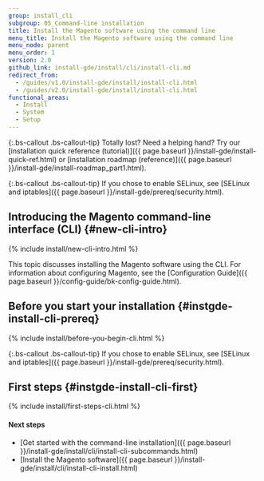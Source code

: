 ```yaml
---
group: install_cli
subgroup: 05_Command-line installation
title: Install the Magento software using the command line
menu_title: Install the Magento software using the command line
menu_node: parent
menu_order: 1
version: 2.0
github_link: install-gde/install/cli/install-cli.md
redirect_from:
  - /guides/v1.0/install-gde/install/install-cli.html
  - /guides/v2.0/install-gde/install/install-cli.html
functional_areas:
  - Install
  - System
  - Setup
---
```


{:.bs-callout .bs-callout-tip}
Totally lost? Need a helping hand? Try our [installation quick reference (tutorial)]({{ page.baseurl }}/install-gde/install-quick-ref.html) or [installation roadmap (reference)]({{ page.baseurl }}/install-gde/install-roadmap_part1.html).

{:.bs-callout .bs-callout-tip}
If you chose to enable SELinux, see [SELinux and iptables]({{ page.baseurl }}/install-gde/prereq/security.html).

## Introducing the Magento command-line interface (CLI) {#new-cli-intro}
{% include install/new-cli-intro.html %}

This topic discusses installing the Magento software using the CLI. For information about configuring Magento, see the [Configuration Guide]({{ page.baseurl }}/config-guide/bk-config-guide.html).

## Before you start your installation {#instgde-install-cli-prereq}
{% include install/before-you-begin-cli.html %}

{:.bs-callout .bs-callout-tip}
If you chose to enable SELinux, see [SELinux and iptables]({{ page.baseurl }}/install-gde/prereq/security.html).


## First steps {#instgde-install-cli-first}
{% include install/first-steps-cli.html %}

#### Next steps

*	[Get started with the command-line installation]({{ page.baseurl }}/install-gde/install/cli/install-cli-subcommands.html)
*	[Install the Magento software]({{ page.baseurl }}/install-gde/install/cli/install-cli-install.html)
